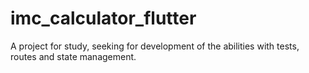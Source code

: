 # imc_calculator_flutter

A project for study, seeking for development of the abilities with tests, routes and state management.
